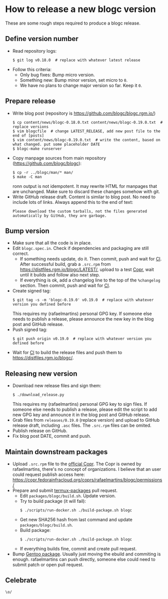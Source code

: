 # How to release a new blogc version

These are some rough steps required to produce a blogc release.


## Define version number

- Read repository logs:
  ```
  $ git log v0.18.0  # replace with whatever latest release
  ```
- Follow this criteria:
  - Only bug fixes: Bump micro version.
  - Something new: Bump minor version, set micro to `0`.
  - We have no plans to change major version so far. Keep it `0`.


## Prepare release

- Write blog post (repository is https://github.com/blogc/blogc.rgm.io/)
  ```
  $ cp content/news/blogc-0.18.0.txt content/news/blogc-0.19.0.txt  # replace versions
  $ vim blogcfile  # change LATEST_RELEASE, add new post file to the end of [posts]
  $ vim content/news/blogc-0.19.0.txt  # write the content, based on what changed. put some placeholder DATE
  $ blogc-make runserver
  ```
- Copy manpage sources from main repository (https://github.com/blogc/blogc):
  ```
  $ cp -r ../blogc/man/* man/
  $ make -C man
  ```
  ronn output is not idempotent. It may rewrite HTML for manpages that are unchanged. Make sure to discard these changes somehow with git.
- Write GitHub release draft. Content is similar to blog post. No need to include lots of links. Always append this to the end of text:
  ```
  Please download the custom tarballs, not the files generated automatically by GitHub, they are garbage.
  ```


## Bump version

- Make sure that all the code is in place.
- Edit `blogc.spec.in`. Check if dependencies and packaging are still correct.
  - If something needs update, do it. Then commit, push and wait for [CI](https://github.com/blogc/blogc/actions). After successful build, grab a `.src.rpm` from https://distfiles.rgm.io/blogc/LATEST/, upload to a test [Copr](https://copr.fedorainfracloud.org/), wait until it builds and follow also next step.
  - If everything is ok, add a changelog line to the top of the `%changelog` section. Then commit, push and wait for [CI](https://github.com/blogc/blogc/actions).
- Create signed tag:
  ```
  $ git tag -s -m 'blogc-0.19.0' v0.19.0  # replace with whatever version you defined before
  ```
  This requires my (rafaelmartins) personal GPG key. If someone else needs to publish a release, please announce the new key in the blog post and GitHub release.
- Push signed tag:
  ```
  $ git push origin v0.19.0  # replace with whatever version you defined before
  ```
- Wait for [CI](https://github.com/blogc/blogc/actions) to build the release files and push them to https://distfiles.rgm.io/blogc/.


## Releasing new version

- Download new release files and sign them:
  ```
  $ ./download_release.py
  ```
  This requires my (rafaelmartins) personal GPG key to sign files. If someone else needs to publish a release, please edit the script to add new GPG key and announce it in the blog post and GitHub release.
- Grab files from `releases/0.19.0` (replace version) and upload to GitHub release draft, including `.asc` files. The `.src.rpm` files can be omited.
- Publish release on GitHub.
- Fix blog post DATE, commit and push.


## Maintain downstream packages
- Upload `.src.rpm` file to the [official Copr](https://copr.fedorainfracloud.org/coprs/rafaelmartins/blogc/). The Copr is owned by rafaelmartins, there's no concept of organizations. I believe that an user could request publish access here: https://copr.fedorainfracloud.org/coprs/rafaelmartins/blogc/permissions/
- Prepare and submit [termux-packages](https://github.com/termux/termux-packages) pull request.
  - Edit `packages/blogc/build.sh`. Update version.
  - Try to build package (it will fail):
    ```
    $ ./scripts/run-docker.sh ./build-package.sh blogc
    ```
  - Get new SHA256 hash from last command and update `packages/blogc/build.sh`.
  - Build package:
    ```
    $ ./scripts/run-docker.sh ./build-package.sh blogc
    ```
  - If everything builds fine, commit and create pull request.
- Bump [Gentoo package](https://packages.gentoo.org/packages/app-text/blogc). Usually just moving the ebuild and commiting is enough. rafaelmartins can push directly, someone else could need to submit patch or open pull request.


## Celebrate

    \o/
